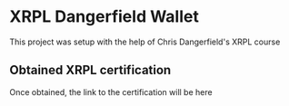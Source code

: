 # XRPL Dangerfield Wallet

This project was setup with the help of Chris Dangerfield's XRPL course

## Obtained XRPL certification

Once obtained, the link to the certification will be here
